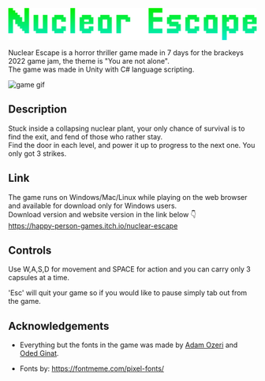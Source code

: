 <img src="Assets/UI/title3.png" width="700">

Nuclear Escape is a horror thriller game made in 7 days for the brackeys 2022 game jam, the theme is "You are not alone".   
The game was made in Unity with C# language scripting.

![game gif](https://user-images.githubusercontent.com/80855756/194330130-92fc0aff-4996-44a7-bb57-91a175df6b08.gif)



## Description

Stuck inside a collapsing nuclear plant, your only chance of survival is to find the exit, and fend of those who rather stay.   
Find the door in each level, and power it up to progress to the next one. You only got 3 strikes. 

## Link 

The game runs on Windows/Mac/Linux while playing on the web browser and available for download only for Windows users.   
Download version and website version in the link below 👇   
https://happy-person-games.itch.io/nuclear-escape

## Controls 

Use W,A,S,D for movement and SPACE for action and you can carry only 3 capsules at a time.

'Esc' will quit your game so if you would like to pause simply tab out from the game.

## Acknowledgements

- Everything but the fonts in the game was made by [Adam Ozeri](https://github.com/adamozeri) and [Oded Ginat](https://github.com/0ded).

- Fonts by: https://fontmeme.com/pixel-fonts/

